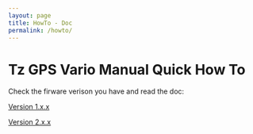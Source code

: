 ```yaml
---
layout: page
title: HowTo - Doc
permalink: /howto/
---
```


# Tz GPS Vario Manual Quick How To

Check the firware verison you have and read the doc:

<p><a href="/TzInstruments/howTo_v1x">Version 1.x.x</a></p>

<p><a href="/TzInstruments/howTo_v2x">Version 2.x.x</a></p>


